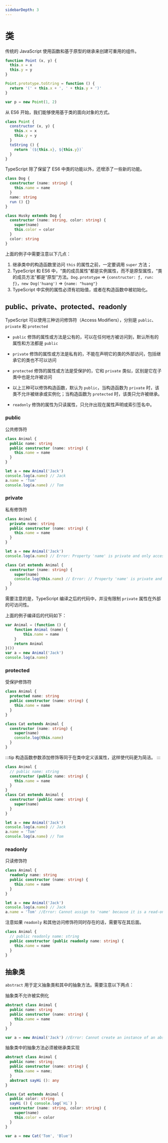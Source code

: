 ```yaml
---
sidebarDepth: 3
---
```


# 类

传统的 JavaScript 使用函数和基于原型的继承来创建可重用的组件。

```js
function Point (x, y) {
  this.x = x
  this.y = y
}

Point.prototype.toString = function () {
  return '(' + this.x + ', ' + this.y + ')'
}

var p = new Point(1, 2)
```

从 ES6 开始，我们能够使用基于类的面向对象的方式。

```js
class Point {
  constructor (x, y) {
    this.x = x
    this.y = y
  }
  toString () {
    return `(${this.x}, ${this.y})`
  }
}
```

TypeScript 除了保留了 ES6 中类的功能以外，还增添了一些新的功能。

```ts
class Dog {
  constructor (name: string) {
    this.name = name
  }
  name: string
  run () {}
}

class Husky extends Dog {
  constructor (name: string, color: string) {
    super(name)
    this.color = color
  }
  color: string
}
```

上面的例子中需要注意以下几点：

1. 继承类中的构造函数里访问 `this` 的属性之前，一定要调用 `super` 方法；
2. TypeScript 和 ES6 中，“类的成员属性”都是实例属性，而不是原型属性，“类的成员方法”都是“原型”方法。`Dog.prototype` => `{constructor: ƒ, run: ƒ}`，`new Dog('huang')` => `{name: "huang"}`
3. TypeScript 中实例的属性必须有初始值，或者在构造函数中被初始化。

## public、private、protected、readonly

TypeScript 可以使用三种访问修饰符（Access Modifiers），分别是 `public`、`private` 和 `protected`

* `public` 修饰的属性或方法是公有的，可以在任何地方被访问到，默认所有的属性和方法都是 `public`

* `private` 修饰的属性或方法是私有的，不能在声明它的类的外部访问，包括继承它的类也不可以访问
  
* `protected` 修饰的属性或方法是受保护的，它和 `private` 类似，区别是它在子类中也是允许被访问

* 以上三种可以修饰构造函数，默认为 `public`，当构造函数为 `private` 时，该类不允许被继承或实例化；当构造函数为 `protected` 时，该类只允许被继承。

* `readonly` 修饰的属性为只读属性，只允许出现在属性声明或索引签名中。

### public

公共修饰符

```ts
class Animal {
  public name: string
  public constructor (name: string) {
    this.name = name
  }
}

let a = new Animal('Jack')
console.log(a.name) // Jack
a.name = 'Tom'
console.log(a.name) // Tom
```

### private

私有修饰符

```ts
class Animal {
  private name: string
  public constructor (name: string) {
    this.name = name
  }
}

let a = new Animal('Jack')
console.log(a.name) // Error: Property 'name' is private and only accessible within class 'Animal'.

class Cat extends Animal {
  constructor (name: string) {
    super(name)
    console.log(this.name) // Error: // Property 'name' is private and only accessible within class 'Animal'.
  }
}
```

需要注意的是，TypeScript 编译之后的代码中，并没有限制 `private` 属性在外部的可访问性。

上面的例子编译后的代码如下：

```js
var Animal = (function () {
    function Animal (name) {
        this.name = name
    }
    return Animal
}())
var a = new Animal('Jack')
console.log(a.name)
```

### protected

受保护修饰符

```typescript
class Animal {
  protected name: string
  public constructor (name: string) {
    this.name = name
  }
}

class Cat extends Animal {
  constructor (name: string) {
    super(name)
    console.log(this.name)
  }
}
```

:::tip
构造函数参数添加修饰等同于在类中定义该属性，这样使代码更为简洁。
:::

```ts
class Animal {
  // public name: string
  constructor (public name: string) {
    this.name = name
  }
}
class Cat extends Animal {
  constructor (public name: string) {
    super(name)
  }
}

let a = new Animal('Jack')
console.log(a.name) // Jack
a.name = 'Tom'
console.log(a.name) // Tom
```

### readonly

只读修饰符

```ts
class Animal {
  readonly name: string
  public constructor (name: string) {
    this.name = name
  }
}

let a = new Animal('Jack')
console.log(a.name) // Jack
a.name = 'Tom' //Error: Cannot assign to 'name' because it is a read-only property.
```

注意如果 `readonly` 和其他访问修饰符同时存在的话，需要写在其后面。

```ts
class Animal {
  // public readonly name: string
  public constructor (public readonly name: string) {
    this.name = name
  }
}
```

## 抽象类

`abstract` 用于定义抽象类和其中的抽象方法。需要注意以下两点：

抽象类不允许被实例化

```ts
abstract class Animal {
  public name: string
  public constructor (name: string) {
    this.name = name
  }
}

var a = new Animal('Jack') //Error: Cannot create an instance of an abstract class.
```

抽象类中的抽象方法必须被继承类实现

```ts
abstract class Animal {
  public name: string;
  public constructor (name: string) {
    this.name = name;
  }
  abstract sayHi (): any
}

class Cat extends Animal {
  public color: string
  sayHi () { console.log(`Hi`) }
  constructor (name: string, color: string) {
    super(name)
    this.color = color
  }
}

var a = new Cat('Tom', 'Blue')
```